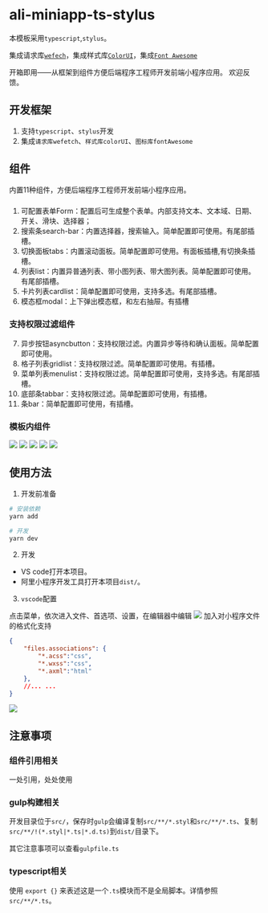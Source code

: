 # ali-miniapp-ts-stylus

本模板采用`typescript`,`stylus`。

集成请求库[`wefech`](https://github.com/jonnyshao/wefetch)，集成样式库[`ColorUI`](https://github.com/weilanwl/ColorUI)，集成[`Font Awesome`](https://github.com/FortAwesome/Font-Awesome)

开箱即用——从框架到组件方便后端程序工程师开发前端小程序应用。
欢迎反馈。

## 开发框架

1. 支持`typescript`、`stylus`开发
2. 集成`请求库wefetch`、`样式库colorUI`、`图标库fontAwesome`

## 组件

内置11种组件，方便后端程序工程师开发前端小程序应用。

### 

1. 可配置表单Form：配置后可生成整个表单。内部支持文本、文本域、日期、开关、滑块、选择器；
2. 搜索条search-bar：内置选择器，搜索输入。简单配置即可使用。有尾部插槽。
3. 切换面板tabs：内置滚动面板。简单配置即可使用。有面板插槽,有切换条插槽。
4. 列表list：内置异普通列表、带小图列表、带大图列表。简单配置即可使用。有尾部插槽。
5. 卡片列表cardlist：简单配置即可使用，支持多选。有尾部插槽。
6. 模态框modal：上下弹出模态框，和左右抽屉。有插槽

### 支持权限过滤组件

7. 异步按钮asyncbutton：支持权限过滤。内置异步等待和确认面板。简单配置即可使用。
8. 格子列表gridlist：支持权限过滤。简单配置即可使用。有插槽。
9. 菜单列表menulist：支持权限过滤。简单配置即可使用，支持多选。有尾部插槽。
10. 底部条tabbar：支持权限过滤。简单配置即可使用，有插槽。
11. 条bar：简单配置即可使用，有插槽。

### 模板内组件

![](./photos/1.png)
![](./photos/2.png)
![](./photos/3.png)
![](./photos/4.png)
![](./photos/5.png)


## 使用方法

1. 开发前准备

```bash
# 安装依赖
yarn add

# 开发
yarn dev
```

2. 开发

  * VS code打开本项目。
  * 阿里小程序开发工具打开本项目`dist/`。

3. `vscode`配置

点击菜单，依次进入文件、首选项、设置，在编辑器中编辑
![](./photos/set1.png)
加入对小程序文件的格式化支持
```json
{
    "files.associations": {
        "*.acss":"css",
        "*.wxss":"css",
        "*.axml":"html"
    },
    //... ...
}
```
![](./photos/set2.png)


## 注意事项

### 组件引用相关

一处引用，处处使用

### gulp构建相关

开发目录位于`src/`，保存时`gulp`会编译复制`src/**/*.styl`和`src/**/*.ts`、复制`src/**/!(*.styl|*.ts|*.d.ts)`到`dist/`目录下。

其它注意事项可以查看`gulpfile.ts`

### typescript相关

使用 `export {}` 来表述这是一个`.ts`模块而不是全局脚本。详情参照`src/**/*.ts`。
